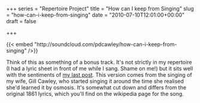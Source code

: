 +++
series = "Repertoire Project"
title = "How can I keep from Singing"
slug = "how-can-i-keep-from-singing"
date = "2010-07-10T12:01:00+00:00"
draft = false

+++

<p>
{{< embed "http://soundcloud.com/pdcawley/how-can-i-keep-from-singing" />}}
<!--more-->

</p>
<p>
Think of this as something of a bonus track. It's not strictly in my repertoire (I had a lyric sheet in front of me while I sang. Shame on me!) but it sits well with the sentiments of <a href="http://www.bofh.org.uk/2010/07/10/rules-of-engagement">my last post</a>.
This version comes from the singing of my wife, Gill Cawley, who started singing it around the time she realised she'd learned it by osmosis. It's somewhat cut down and differs from the original 1861 lyrics, which you'll find on the wikipedia page for the song.

</p>

